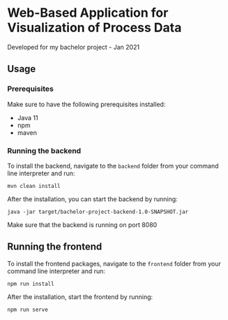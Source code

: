 # Web-Based Application for Visualization of Process Data
Developed for my bachelor project - Jan 2021

## Usage
### Prerequisites
Make sure to have the following prerequisites installed:
- Java 11
- npm
- maven

### Running the backend
To install the backend, navigate to the `backend` folder from your command line interpreter and  run:
```
mvn clean install
```
After the installation, you can start the backend by running:
```
java -jar target/bachelor-project-backend-1.0-SNAPSHOT.jar
```

Make sure that the backend is running on port 8080

## Running the frontend
To install the frontend packages, navigate to the `frontend` folder from your command line interpreter and  run:
```
npm run install
```
After the installation, start the frontend by running:
```
npm run serve
```
